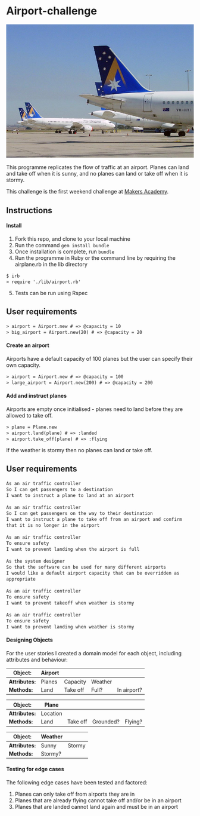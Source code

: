 # Airport-challenge

![airport](airport.jpg)

This programme replicates the flow of traffic at an airport. Planes can land and take off when it is sunny, and no planes can land or take off when it is stormy.

This challenge is the first weekend challenge at [Makers Academy](https://github.com/makersacademy).

## Instructions

#### Install ####

1. Fork this repo, and clone to your local machine
2. Run the command `gem install bundle`
3. Once installation is complete, run `bundle`
4. Run the programme in Ruby or the command line by requiring the airplane.rb in the lib directory

```Shell
$ irb
> require './lib/airport.rb'
```

5. Tests can be run using Rspec

## User requirements
```Shell
> airport = Airport.new # => @capacity = 10
> big_airport = Airport.new(20) # => @capacity = 20
```
#### Create an airport ####
Airports have a default capacity of 100 planes but the user can specify their own capacity.

```Shell
> airport = Airport.new # => @capacity = 100
> large_airport = Airport.new(200) # => @capacity = 200
```

#### Add and instruct planes ####

Airports are empty once initialised - planes need to land before they are allowed to take off.

```Shell
> plane = Plane.new
> airport.land(plane) # => :landed
> airport.take_off(plane) # => :flying
```

If the weather is stormy then no planes can land or take off.

## User requirements

```
As an air traffic controller 
So I can get passengers to a destination 
I want to instruct a plane to land at an airport

As an air traffic controller 
So I can get passengers on the way to their destination 
I want to instruct a plane to take off from an airport and confirm that it is no longer in the airport

As an air traffic controller 
To ensure safety 
I want to prevent landing when the airport is full 

As the system designer
So that the software can be used for many different airports
I would like a default airport capacity that can be overridden as appropriate

As an air traffic controller 
To ensure safety 
I want to prevent takeoff when weather is stormy 

As an air traffic controller 
To ensure safety 
I want to prevent landing when weather is stormy 
```

#### Designing Objects ####

For the user stories I created a domain model for each object, including attributes and behaviour:


| Object: | Airport | | | |
| ------- | ------- | - | - | - |
| **Attributes:** | Planes | Capacity | Weather | |
| **Methods:** | Land | Take off |Full? | In airport? |


| Object: | Plane | | | |
| ------- | ----- | - | - | - |
| **Attributes:** | Location |
| **Methods:** | Land | Take off | Grounded? | Flying? |


| Object: | Weather | |
| ------- | ----- | - |
| **Attributes:** | Sunny | Stormy |
| **Methods:** | Stormy? |

#### Testing for edge cases ####

The following edge cases have been tested and factored:

1.  Planes can only take off from airports they are in
2. Planes that are already flying cannot take off and/or be in an airport
3. Planes that are landed cannot land again and must be in an airport
